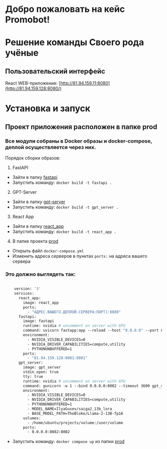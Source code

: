 # Добро пожаловать на кейс Promobot!
# Решение команды Своего рода учёные
## Пользовательский интерфейс
React
WEB-приложение: [http://81.94.159.11:8080](http://81.94.159.128:8080/)

# Установка и запуск
## Проект приложения расположен в папке prod
### Все модули собраны в Docker образы и docker-compose, деплой осуществляется через них.
Порядок сборки образов:
1) FastAPI
* Зайти в папку [fastapi](prod/fastapi)
* Запустить команду: `docker build -t fastapi .`

2) GPT-Server
* Зайти в папку [gpt-server](prod/gpt-server)
* Запустить команду: `docker build -t gpt_server .`

3) React App
* Зайти в папку [react_app](prod/react_app)
* Запустить команду: `docker build -t react_app .`

4) В папке проекта [prod](prod)
* Открыть файл `docker-compose.yml`
* Изменить адреса серверов в пунктах `ports:` на адреса вашего сервера
### Это должно выглядеть так:
  ```dockerfile
  
      version: '3'
      services:
        react_app:
          image: react_app
          ports:
            - "АДРЕС.ВАШЕГО.ДЕПЛОЙ.СЕРВЕРА:ПОРТ1:8080"
        fastapi:
          image: fastapi
          runtime: nvidia # uncomment on server with GPU
          command: uvicorn fastapp:app --reload --host "0.0.0.0" --port 8081
          environment:
            - NVIDIA_VISIBLE_DEVICES=0
            - NVIDIA_DRIVER_CAPABILITIES=compute,utility
            - PYTHONUNBUFFERED=1
          ports:
            - "81.94.159.128:8081:8081"
        gpt_server:
          image: gpt_server
          stdin_open: true
          tty: true
          runtime: nvidia # uncomment on server with GPU
          command: gunicorn -w 1 --bind 0.0.0.0:8082 --timeout 3600 gpt_server:app
          environment:
            - NVIDIA_VISIBLE_DEVICES=0
            - NVIDIA_DRIVER_CAPABILITIES=compute,utility
            - PYTHONUNBUFFERED=1
            - MODEL_NAME=IlyaGusev/saiga2_13b_lora
            - BASE_MODEL_PATH=TheBloke/Llama-2-13B-fp16
          volumes:
            - /home/ubuntu/projects/volume:/user/volume
          ports:
            - 0.0.0.0:8082:8082
  ```
* Запустить команду: `docker compose up` из папки [prod](prod)


